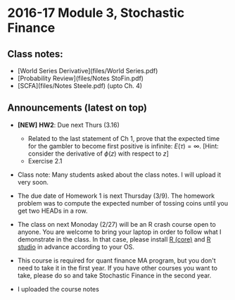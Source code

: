 # 2016-17 Module 3, Stochastic Finance

## Class notes: 

* [World Series Derivative](files/World Series.pdf)
* [Probability Review](files/Notes StoFin.pdf)
* [SCFA](files/Notes Steele.pdf) (upto Ch. 4)


## Announcements (latest on top)
* __[NEW]__ __HW2__: Due next Thurs (3.16)
  * Related to the last statement of Ch 1, prove that the expected time for the gambler to become first positive is infinite: $E(\tau) = \infty$. [Hint: consider the derivative of $\phi(z)$ with respect to $z$]
  * Exercise 2.1

* Class note: Many students asked about the class notes. I will upload it very soon.

* The due date of Homework 1 is next Thursday (3/9). The homework problem was to compute the expected number of tossing coins until you get two HEADs in a row.

* The class on next Monoday (2/27) will be an R crash course open to anyone. You are welcome to bring your laptop in order to follow what I demonstrate in the class. In that case, please install [R (core)](https://cran.r-project.org/) and [R studio](https://www.rstudio.com/) in advance according to your OS.

* This course is required for quant finance MA program, but you don't need to take it in the first year. If you have other courses you want to take, please do so and take Stochastic Finance in the second year.

* I uploaded the course notes
